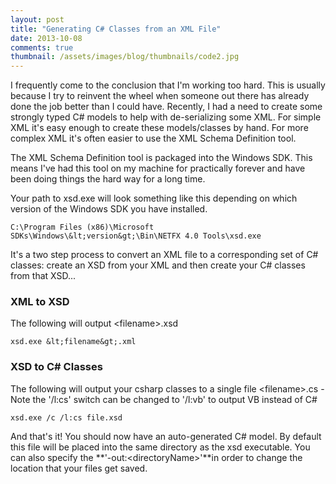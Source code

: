 ```yaml
---
layout: post
title: "Generating C# Classes from an XML File"
date: 2013-10-08
comments: true
thumbnail: /assets/images/blog/thumbnails/code2.jpg
---
```

I frequently come to the conclusion that I'm working too hard. This is usually because I try to reinvent the wheel when some<!--more-->one 
out there has already done the job better than I could have. Recently, I had a need to create some strongly typed C# models to help with 
de-serializing some XML. For simple XML it's easy enough to create these models/classes by hand. For more complex XML it's often easier to 
use the XML Schema Definition tool.

The XML Schema Definition tool is packaged into the Windows SDK. This means I've had this tool on my machine for practically forever and 
have been doing things the hard way for a long time.

Your path to xsd.exe will look something like this depending on which version of the Windows SDK you have installed.

    C:\Program Files (x86)\Microsoft SDKs\Windows\&lt;version&gt;\Bin\NETFX 4.0 Tools\xsd.exe

It's a two step process to convert an XML file to a corresponding set of C# classes: create an XSD from your XML and then create your 
C# classes from that XSD...

### XML to XSD

The following will output &lt;filename&gt;.xsd

    xsd.exe &lt;filename&gt;.xml

### XSD to C# Classes

The following will output your csharp classes to a single file &lt;filename&gt;.cs - Note the '/l:cs' switch can be changed to '/l:vb' 
to output VB instead of C#

    xsd.exe /c /l:cs file.xsd

And that's it! You should now have an auto-generated C# model. By default this file will be placed into the same directory as the xsd 
executable. You can also specify the **'-out:&lt;directoryName&gt;'**in order to change the location that your files 
get saved.